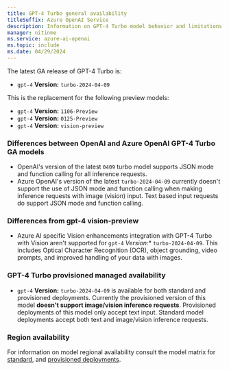 ```yaml
---
title: GPT-4 Turbo general availability
titleSuffix: Azure OpenAI Service
description: Information on GPT-4 Turbo model behavior and limitations
manager: nitinme
ms.service: azure-ai-openai
ms.topic: include
ms.date: 04/29/2024
---
```


The latest GA release of GPT-4 Turbo is:

- `gpt-4` **Version:** `turbo-2024-04-09`

This is the replacement for the following preview models:

- `gpt-4` **Version:** `1106-Preview`
- `gpt-4` **Version:** `0125-Preview`
- `gpt-4` **Version:** `vision-preview`

### Differences between OpenAI and Azure OpenAI GPT-4 Turbo GA models

- OpenAI's version of the latest `0409` turbo model supports JSON mode and function calling for all inference requests.
- Azure OpenAI's version of the latest `turbo-2024-04-09` currently doesn't support the use of JSON mode and function calling when making inference requests with image (vision) input. Text based input requests do support JSON mode and function calling.

### Differences from gpt-4 vision-preview

- Azure AI specific Vision enhancements integration with GPT-4 Turbo with Vision aren't supported for `gpt-4` **Version*:** `turbo-2024-04-09`. This includes Optical Character Recognition (OCR), object grounding, video prompts, and improved handling of your data with images.

### GPT-4 Turbo provisioned managed availability

- `gpt-4` **Version:** `turbo-2024-04-09` is available for both standard and provisioned deployments. Currently the provisioned version of this model **doesn't support image/vision inference requests**. Provisioned deployments of this model only accept text input. Standard model deployments accept both text and image/vision inference requests.

### Region availability

For information on model regional availability consult the model matrix for [standard](../concepts/models.md#gpt-4-and-gpt-4-turbo-model-availability), and [provisioned deployments](../concepts/models.md#provisioned-deployment-model-availability).